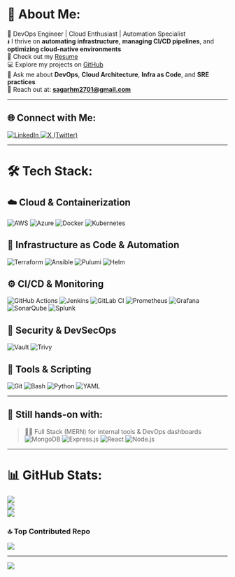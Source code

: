 # 🌛 About Me:

🌟 DevOps Engineer | Cloud Enthusiast | Automation Specialist <br>🖠️ I thrive on **automating infrastructure**, **managing CI/CD pipelines**, and **optimizing cloud-native environments** <br>📁 Check out my [Resume](mailto:sagarhm2701@gmail.com) <br>💻 Explore my projects on [GitHub](https://github.com/HMSagar2701) <br>💬 Ask me about **DevOps**, **Cloud Architecture**, **Infra as Code**, and **SRE practices** <br>📧 Reach out at: **[sagarhm2701@gmail.com](mailto:sagarhm2701@gmail.com)**

---

## 🌐 Connect with Me:

<p>
  <a href="https://linkedin.com/in/h-m-sagar">
    <img src="https://img.shields.io/badge/LinkedIn-%230077B5.svg?style=for-the-badge&logo=linkedin&logoColor=white" alt="LinkedIn"/>
  </a>
  <a href="https://x.com/HMSagar27?s=09">
    <img src="https://img.shields.io/badge/X-black.svg?style=for-the-badge&logo=X&logoColor=white" alt="X (Twitter)"/>
  </a>
</p>

---

# 🛠️ Tech Stack:

## ☁️ Cloud & Containerization

![AWS](https://img.shields.io/badge/AWS-%23FF9900.svg?style=for-the-badge\&logo=amazon-aws\&logoColor=white)
![Azure](https://img.shields.io/badge/azure-%230072C6.svg?style=for-the-badge\&logo=microsoftazure\&logoColor=white)
![Docker](https://img.shields.io/badge/docker-%230db7ed.svg?style=for-the-badge\&logo=docker\&logoColor=white)
![Kubernetes](https://img.shields.io/badge/kubernetes-%23326ce5.svg?style=for-the-badge\&logo=kubernetes\&logoColor=white)

## 🚀 Infrastructure as Code & Automation

![Terraform](https://img.shields.io/badge/terraform-%235835CC.svg?style=for-the-badge\&logo=terraform\&logoColor=white)
![Ansible](https://img.shields.io/badge/ansible-%231A1918.svg?style=for-the-badge\&logo=ansible\&logoColor=white)
![Pulumi](https://img.shields.io/badge/pulumi-5433FF?style=for-the-badge\&logo=pulumi\&logoColor=white)
![Helm](https://img.shields.io/badge/helm-%232C3E50.svg?style=for-the-badge\&logo=helm\&logoColor=white)

## ⚙️ CI/CD & Monitoring

![GitHub Actions](https://img.shields.io/badge/github%20actions-%232671E5.svg?style=for-the-badge\&logo=githubactions\&logoColor=white)
![Jenkins](https://img.shields.io/badge/jenkins-%232C5263.svg?style=for-the-badge\&logo=jenkins\&logoColor=white)
![GitLab CI](https://img.shields.io/badge/gitlab%20ci-%23181717.svg?style=for-the-badge\&logo=gitlab\&logoColor=white)
![Prometheus](https://img.shields.io/badge/prometheus-%23E6522C.svg?style=for-the-badge\&logo=prometheus\&logoColor=white)
![Grafana](https://img.shields.io/badge/grafana-F46800.svg?style=for-the-badge\&logo=grafana\&logoColor=white)
![SonarQube](https://img.shields.io/badge/SonarQube-black?style=for-the-badge\&logo=sonarqube\&logoColor=4E9BCD)
![Splunk](https://img.shields.io/badge/splunk-%23000000.svg?style=for-the-badge\&logo=splunk\&logoColor=white)

## 🔐 Security & DevSecOps

![Vault](https://img.shields.io/badge/vault-000000.svg?style=for-the-badge\&logo=vault\&logoColor=white)
![Trivy](https://img.shields.io/badge/trivy-%230078D7.svg?style=for-the-badge\&logo=trivy\&logoColor=white)

## 🧰 Tools & Scripting

![Git](https://img.shields.io/badge/git-%23F05033.svg?style=for-the-badge\&logo=git\&logoColor=white)
![Bash](https://img.shields.io/badge/bash-%23121011.svg?style=for-the-badge\&logo=gnu-bash\&logoColor=white)
![Python](https://img.shields.io/badge/python-3670A0?style=for-the-badge\&logo=python\&logoColor=ffdd54)
![YAML](https://img.shields.io/badge/yaml-%23ffffff.svg?style=for-the-badge\&logo=yaml\&logoColor=151515)

---

## 🌱 Still hands-on with:

> 🧑‍💻 Full Stack (MERN) for internal tools & DevOps dashboards
> ![MongoDB](https://img.shields.io/badge/MongoDB-%2347A248.svg?style=for-the-badge\&logo=mongodb\&logoColor=white)
> ![Express.js](https://img.shields.io/badge/Express.js-%23404d59.svg?style=for-the-badge\&logo=express\&logoColor=white)
> ![React](https://img.shields.io/badge/React-%2320232a.svg?style=for-the-badge\&logo=react\&logoColor=%2361DAFB)
> ![Node.js](https://img.shields.io/badge/Node.js-%23339933.svg?style=for-the-badge\&logo=node.js\&logoColor=white)

---

# 📊 GitHub Stats:

![](https://github-readme-stats.vercel.app/api?username=HMSagar2701\&theme=dark\&hide_border=false\&include_all_commits=true\&count_private=true)<br/>
![](https://github-readme-streak-stats.herokuapp.com/?user=HMSagar2701\&theme=dark\&hide_border=false)<br/>
![](https://github-readme-stats.vercel.app/api/top-langs/?username=HMSagar2701\&theme=dark\&hide_border=false\&layout=compact)

### 🔝 Top Contributed Repo

![](https://github-contributor-stats.vercel.app/api?username=HMSagar2701\&limit=5\&theme=dark\&combine_all_yearly_contributions=true)

---

[![](https://visitcount.itsvg.in/api?id=HMSagar2701\&icon=0\&color=0)](https://visitcount.itsvg.in)
